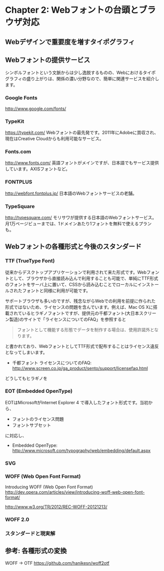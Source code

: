 # Chapter 2: Webフォントの台頭とブラウザ対応


## Webデザインで重要度を増すタイポグラフィ


## Webフォントの提供サービス
シンボルフォントという文脈からは少し逸脱するものの、Webにおけるタイポグラフィの盛り上がりは、関係の濃い分野なので、簡単に関連サービスを紹介します。



### Google Fonts
http://www.google.com/fonts/

### TypeKit
https://typekit.com/
Webフォントの最先発です。2011年にAdobeに買収され、現在はCreative Cloudからも利用可能なサービス。

### Fonts.com
http://www.fonts.com/
英語フォントがメインですが、日本語でもサービス提供しています。AXISフォントなど。

### FONTPLUS
http://webfont.fontplus.jp/
日本語のWebフォントサービスの老舗。

### TypeSquare
http://typesquare.com/
モリサワが提供する日本語のWebフォントサービス。月1万ページビューまでは、1ドメインあたり1フォントを無料で使えるプランも。


## Webフォントの各種形式と今後のスタンダード

### TTF (TrueType Font)
従来からデスクトップアプリケーションで利用されて来た形式です。Webフォントとして、ブラウザから直接読み込んで利用することも可能で、単純にTTF形式のフォントをサーバ上に置いて、CSSから読み込むことでローカルにインストールされたフォントと同様に利用が可能です。

サポートブラウザも多いのですが、残念ながらWebでの利用を前提に作られた形式ではないため、ライセンスの問題を含んでいます。例えば、Mac OS Xに搭載されているヒラギノフォントですが、提供元の千都フォント(大日本スクリーン製造)のサイトで「ライセンスについてのFAQ」を参照すると

> フォントとして機能する形態でデータを制作する場合は、使用許諾外となります。

と書かれており、WebフォントとしてTTF形式で配布することはライセンス違反となってしまいます。

- 千都フォント ライセンスについてのFAQ: http://www.screen.co.jp/ga_product/sento/support/licensefaq.html

どうしてもヒラギノを


### EOT (Embedded OpenType)
EOTはMicrosoftがInternet Explorer 4 で導入したフォント形式です。当初から、

- フォントのライセンス問題
- フォントサブセット

に対応し、

- Embedded OpenType: http://www.microsoft.com/typography/web/embedding/default.aspx

### SVG


### WOFF (Web Open Font Format)

Introducing WOFF (Web Open Font Format)
http://dev.opera.com/articles/view/introducing-woff-web-open-font-format/


http://www.w3.org/TR/2012/REC-WOFF-20121213/

### WOFF 2.0


### スタンダードと現実解


## 参考: 各種形式の変換

WOFF → OTF
https://github.com/hanikesn/woff2otf
